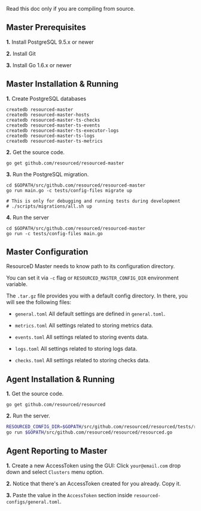 Read this doc only if you are compiling from source.


## Master Prerequisites

**1.** Install PostgreSQL 9.5.x or newer

**2.** Install Git

**3.** Install Go 1.6.x or newer


## Master Installation & Running

**1.** Create PostgreSQL databases

```
createdb resourced-master
createdb resourced-master-hosts
createdb resourced-master-ts-checks
createdb resourced-master-ts-events
createdb resourced-master-ts-executor-logs
createdb resourced-master-ts-logs
createdb resourced-master-ts-metrics
```

**2.** Get the source code.

```
go get github.com/resourced/resourced-master
```

**3.** Run the PostgreSQL migration.

```
cd $GOPATH/src/github.com/resourced/resourced-master
go run main.go -c tests/config-files migrate up

# This is only for debugging and running tests during development
# ./scripts/migrations/all.sh up
```

**4.** Run the server

```
cd $GOPATH/src/github.com/resourced/resourced-master
go run -c tests/config-files main.go
```


## Master Configuration

ResourceD Master needs to know path to its configuration directory.

You can set it via `-c` flag or `RESOURCED_MASTER_CONFIG_DIR` environment variable.

The `.tar.gz` file provides you with a default config directory. In there, you will see the following files:

* `general.toml` All default settings are defined in `general.toml`.

* `metrics.toml` All settings related to storing metrics data.

* `events.toml` All settings related to storing events data.

* `logs.toml` All settings related to storing logs data.

* `checks.toml` All settings related to storing checks data.


## Agent Installation & Running

**1.** Get the source code.

```
go get github.com/resourced/resourced
```

**2.** Run the server.

```bash
RESOURCED_CONFIG_DIR=$GOPATH/src/github.com/resourced/resourced/tests/resourced-configs \
go run $GOPATH/src/github.com/resourced/resourced/resourced.go
```


## Agent Reporting to Master

**1.** Create a new AccessToken using the GUI: Click `your@email.com` drop down and select `Clusters` menu option.

**2.** Notice that there's an AccessToken created for you already. Copy it.

**3.** Paste the value in the `AccessToken` section inside `resourced-configs/general.toml`.
